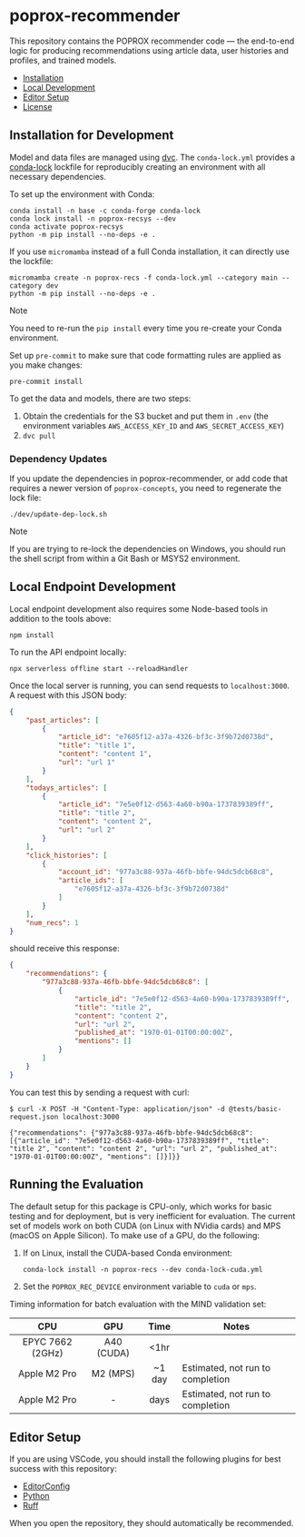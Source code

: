 # poprox-recommender

This repository contains the POPROX recommender code — the end-to-end logic for
producing recommendations using article data, user histories and profiles, and
trained models.

- [Installation](#installation)
- [Local Development](#localdevelopment)
- [Editor Setup](#editor-setup)
- [License](#license)

## Installation for Development

Model and data files are managed using [dvc][].  The `conda-lock.yml` provides a
[conda-lock][] lockfile for reproducibly creating an environment with all
necessary dependencies.

[dvc]: https://dvc.org
[conda-lock]: https://conda.github.io/conda-lock/

To set up the environment with Conda:

```console
conda install -n base -c conda-forge conda-lock
conda lock install -n poprox-recsys --dev
conda activate poprox-recsys
python -m pip install --no-deps -e .
```

If you use `micromamba` instead of a full Conda installation, it can directly use the lockfile:

```console
micromamba create -n poprox-recs -f conda-lock.yml --category main --category dev
python -m pip install --no-deps -e .
```

> [!NOTE]
> You need to re-run the `pip install` every time you re-create your Conda environment.

Set up `pre-commit` to make sure that code formatting rules are applied as you make changes:

```console
pre-commit install
```

To get the data and models, there are two steps:

1.  Obtain the credentials for the S3 bucket and put them in `.env` (the environment variables `AWS_ACCESS_KEY_ID` and `AWS_SECRET_ACCESS_KEY`)
2.  `dvc pull`

### Dependency Updates

If you update the dependencies in poprox-recommender, or add code that requires
a newer version of `poprox-concepts`, you need to regenerate the lock file:

```console
./dev/update-dep-lock.sh
```

> [!NOTE]
> If you are trying to re-lock the dependencies on Windows, you should run the
> shell script from within a Git Bash or MSYS2 environment.

## Local Endpoint Development

Local endpoint development also requires some Node-based tools in addition to the tools above:

```console
npm install
```

To run the API endpoint locally:

```console
npx serverless offline start --reloadHandler
```

Once the local server is running, you can send requests to `localhost:3000`. A request with this JSON body:

```json
{
    "past_articles": [
        {
            "article_id": "e7605f12-a37a-4326-bf3c-3f9b72d0738d",
            "title": "title 1",
            "content": "content 1",
            "url": "url 1"
        }
    ],
    "todays_articles": [
        {
            "article_id": "7e5e0f12-d563-4a60-b90a-1737839389ff",
            "title": "title 2",
            "content": "content 2",
            "url": "url 2"
        }
    ],
    "click_histories": [
        {
            "account_id": "977a3c88-937a-46fb-bbfe-94dc5dcb68c8",
            "article_ids": [
                "e7605f12-a37a-4326-bf3c-3f9b72d0738d"
            ]
        }
    ],
    "num_recs": 1
}
```

should receive this response:

```json
{
    "recommendations": {
        "977a3c88-937a-46fb-bbfe-94dc5dcb68c8": [
            {
                "article_id": "7e5e0f12-d563-4a60-b90a-1737839389ff",
                "title": "title 2",
                "content": "content 2",
                "url": "url 2",
                "published_at": "1970-01-01T00:00:00Z",
                "mentions": []
            }
        ]
    }
}
```

You can test this by sending a request with curl:

```console
$ curl -X POST -H "Content-Type: application/json" -d @tests/basic-request.json localhost:3000

{"recommendations": {"977a3c88-937a-46fb-bbfe-94dc5dcb68c8": [{"article_id": "7e5e0f12-d563-4a60-b90a-1737839389ff", "title": "title 2", "content": "content 2", "url": "url 2", "published_at": "1970-01-01T00:00:00Z", "mentions": []}]}}
```

## Running the Evaluation

The default setup for this package is CPU-only, which works for basic testing
and for deployment, but is very inefficient for evaluation.  The current set of
models work on both CUDA (on Linux with NVidia cards) and MPS (macOS on Apple
Silicon).  To make use of a GPU, do the following:

1.  If on Linux, install the CUDA-based Conda environment:

    ```console
    conda-lock install -n poprox-recs --dev conda-lock-cuda.yml
    ```

2.  Set the `POPROX_REC_DEVICE` environment variable to `cuda` or `mps`.

Timing information for batch evaluation with the MIND validation set:

| CPU              | GPU        | Time   | Notes                            |
| :--------------: | :--------: | :----: | -------------------------------- |
| EPYC 7662 (2GHz) | A40 (CUDA) | <1hr   |                                  |
| Apple M2 Pro     | M2 (MPS)   | ~1 day | Estimated, not run to completion |
| Apple M2 Pro     | -          | days   | Estimated, not run to completion |

## Editor Setup

If you are using VSCode, you should install the following plugins for best success with this repository:

- [EditorConfig](https://marketplace.visualstudio.com/items?itemName=EditorConfig.EditorConfig)
- [Python](https://marketplace.visualstudio.com/items?itemName=ms-python.python)
- [Ruff](https://marketplace.visualstudio.com/items?itemName=charliermarsh.ruff)

When you open the repository, they should automatically be recommended.
